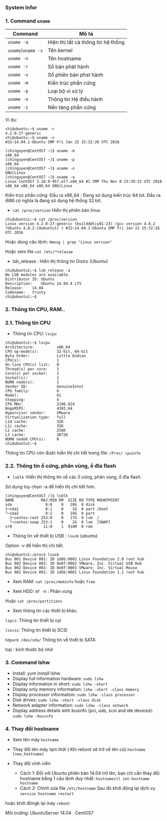 
### System Infor 

### 1. Command `uname`

|Command| Mô tả|
|---|---|
|`uname -a`| Hiện thị tất cả thông tin hệ thống|
|`uname`/`uname -s`|Tên kernel|
|`uname -n`| Tên hostname|
|`uname -r`| Số bản phát hành |
|`uname -v`| Số phiên bản phst hành|
|`uname -m`| Kiến trúc phần cứng|
|`uname -p`| Loại bộ vi xử lý|
|`uname -o`| Thông tin Hệ điều hành|
|`uname -i`| Nền tảng phần cứng|

Ví dụ: 
```
chi@ubuntu:~$ uname -r
4.2.0-27-generic
chi@ubuntu:~$ uname -v
#32~14.04.1-Ubuntu SMP Fri Jan 22 15:32:26 UTC 2016
```

```
[chinguyen@CentOS7 ~]$ uname -m
x86_64
[chinguyen@CentOS7 ~]$ uname -p
x86_64
[chinguyen@CentOS7 ~]$ uname -o
GNU/Linux
[chinguyen@CentOS7 ~]$ uname -a
Linux CentOS7 3.10.0-957.el7.x86_64 #1 SMP Thu Nov 8 23:39:32 UTC 2018 x86_64 x86_64 x86_64 GNU/Linux
```

Kiến trúc phần cứng: Đầu ra x86_64 : Đang sử dụng kiến trúc 64 bit. Đầu ra i686 có nghĩa là đang sử dụng hệ thống 32 bit. 


- `cat /proc/version` Hiển thị phiên bản linux

```
chi@ubuntu1:~$ cat /proc/version
Linux version 4.2.0-27-generic (buildd@lcy01-23) (gcc version 4.8.2 (Ubuntu 4.8.2-19ubuntu1) ) #32~14.04.1-Ubuntu SMP Fri Jan 22 15:32:26 UTC 2016
```
Hoặc dùng câu lệnh: `dmesg | grep "Linux version"`

Hoặc xem file `cat /etc/*relesae`

- lsb_release : Hiển thị thông tin Distro (Ubuntu)

```
chi@ubuntu1:~$ lsb_release -a
No LSB modules are available.
Distributor ID:	Ubuntu
Description:	Ubuntu 14.04.4 LTS
Release:	14.04
Codename:	trusty
chi@ubuntu1:~$ 
```
### 2. Thông tin CPU, RAM..
### 2.1. Thông tin CPU

- Thông tin CPU: `lscpu`

```
chi@ubuntu1:~$ lscpu
Architecture:          x86_64
CPU op-mode(s):        32-bit, 64-bit
Byte Order:            Little Endian
CPU(s):                1
On-line CPU(s) list:   0
Thread(s) per core:    1
Core(s) per socket:    1
Socket(s):             1
NUMA node(s):          1
Vendor ID:             GenuineIntel
CPU family:            6
Model:                 61
Stepping:              4
CPU MHz:               2196.824
BogoMIPS:              4393.64
Hypervisor vendor:     VMware
Virtualization type:   full
L1d cache:             32K
L1i cache:             32K
L2 cache:              256K
L3 cache:              3072K
NUMA node0 CPU(s):     0
chi@ubuntu1:~$ 
```
Thông tin CPU còn được hiển thị chi tiết trong file: `/Proc/ cpuinfo`

### 2.2. Thông tin ổ cứng, phân vùng, ổ đĩa flash 

- `lsblk` :Hiển thị thông tin về các ổ cứng, phân vùng, ổ đĩa flash. 

Sử dụng tùy chọn -a để hiển thị chi tiết hơn.

```
[chinguyen@CentOS7 /]$ lsblk
NAME            MAJ:MIN RM  SIZE RO TYPE MOUNTPOINT
sda               8:0    0   20G  0 disk 
├─sda1            8:1    0    1G  0 part /boot
└─sda2            8:2    0   19G  0 part 
  ├─centos-root 253:0    0   17G  0 lvm  /
  └─centos-swap 253:1    0    2G  0 lvm  [SWAP]
sr0              11:0    1  918M  0 rom  
```

- Thông tin về thiết bị USB : `lsusb` (ubuntu) 

Option -v để hiển thị chi tiết.

```
chi@ubuntu1:/proc$ lsusb 
Bus 001 Device 001: ID 1d6b:0002 Linux Foundation 2.0 root hub
Bus 002 Device 003: ID 0e0f:0002 VMware, Inc. Virtual USB Hub
Bus 002 Device 002: ID 0e0f:0003 VMware, Inc. Virtual Mouse
Bus 002 Device 001: ID 1d6b:0001 Linux Foundation 1.1 root hub
```
-	Xem RAM: `cat /proc/meminfo` hoặc `free`

-	Xem HDD: `df –h` : Phân vùng

Hoặc `cat /proc/partitions`

- Xem thông tin các thiết bị khác. 

`lspci`: Thông tin thiết bị cpi

`lsscsi`: Thông tin thiết bị SCSI

`hdparm /dev/sda/` Thông tin về thiết bị SATA

top : kích thước bộ nhớ

### 3. Command lshw

- Install: yum install lshw
- Display full information hardware: `sudo lshw`
- Display information in short: `sudo lshw -short`
- Display only memory information: `lshw -short -class memory`
- Display processor information: `sudo lshw -class processor`
- Disk drives: `sudo lshw -short -class disk`
- Network adapter information: `sudo lshw -class network`
- Display address details with businfo (pci, usb, scsi and ide devices): `sudo lshw -businfo`

### 4. Thay đổi hostname

- Xem tên máy
`hostname`

- Thay đổi tên máy tạm thời ( Khi reboot sẽ trở về tên cũ)
`hostname [new_hostname]`
- Thay đổi vĩnh viễn
	+ Cách 1:  Đối với Ubuntu phiên bản 14.04 trở lên, bạn chỉ cần thay đổi hostname bằng 1 câu lệnh duy nhất: `hostnamectl set-hostname hostname`  
	+ Cách 2: Chỉnh sửa file `/etc/hostname`
Sau đó khới động lại dịch vụ
`service hostname restart`

hoặc khởi đôngk lại máy
`reboot`
 
Môi trường: UbuntuServer 14.04 . CentOS7